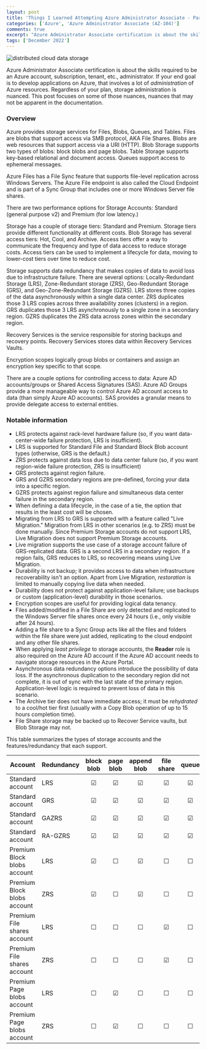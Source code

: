 ```yaml
---
layout: post
title: 'Things I Learned Attempting Azure Administrator Associate - Part 2 - Storage'
categories: ['Azure', 'Azure Administrator Associate (AZ-104)']
comments: true
excerpt: "Azure Administrator Associate certification is about the skills required to be an Azure account, subscription, tenant, etc., administrator. If your end goal is to develop applications on Azure, that involves a lot of _administration_ of Azure resources. Regardless of your plan, storage administration is nuanced. This post focuses on some of those nuances, nuances that may not be apparent in the documentation."
tags: ['December 2022']
---
```

![distributed cloud data storage](/assets/DALL·E-2022-12-22-17.03.40--distributed-cloud-data-storage-in-the-style-of-salvator-dali.png)

Azure Administrator Associate certification is about the skills required to be an Azure account, subscription, tenant, etc., administrator. If your end goal is to develop applications on Azure, that involves a lot of _administration_ of Azure resources. Regardless of your plan, storage administration is nuanced. This post focuses on some of those nuances, nuances that may not be apparent in the documentation.

### Overview

<!--capabilities-->
Azure provides storage services for Files, Blobs, Queues, and Tables. Files are blobs that support access via SMB protocol, AKA File Shares. Blobs are web resources that support access via a URI (HTTP). Blob Storage supports two types of blobs: block blobs and page blobs. Table Storage supports key-based relational and document access. Queues support access to ephemeral messages.

Azure Files has a File Sync feature that supports file-level replication across Windows Servers. The Azure File endpoint is also called the Cloud Endpoint and is part of a Sync Group that includes one or more Windows Server file shares.

There are two performance options for Storage Accounts: Standard (general purpose v2) and Premium (for low latency.)

<!--tiers/skus-->
Storage has a couple of storage tiers: Standard and Premium. Storage tiers provide different functionality at different costs. Blob Storage has several access tiers: Hot, Cool, and Archive. Access tiers offer a way to communicate the frequency and type of data access to reduce storage costs. Access tiers can be used to implement a lifecycle for data, moving to lower-cost tiers over time to reduce cost.

<!--durability/high-availability-->
Storage supports data redundancy that makes copies of data to avoid loss due to infrastructure failure. There are several options: Locally-Redundant Storage (LRS), Zone-Redundant storage (ZRS), Geo-Redundant Storage (GRS), and Geo-Zone-Redundant Storage (GZRS). LRS stores three copies of the data asynchronously within a single data center. ZRS duplicates those 3 LRS copies across three availability zones (clusters) in a region. GRS duplicates those 3 LRS asynchronously to a single zone in a secondary region. GZRS duplicates the ZRS data across zones within the secondary region.

<!--data protection-->
Recovery Services is the service responsible for storing backups and recovery points. Recovery Services stores data within Recovery Services Vaults.

Encryption scopes logically group blobs or containers and assign an encryption key specific to that scope.

<!--access control-->
There are a couple options for controlling access to data: Azure AD accounts/groups or Shared Access Signatures (SAS). Azure AD Groups provide a more manageable way to control Azure AD account access to data (than simply Azure AD accounts). SAS provides a granular means to provide delegate access to external entities.

### Notable information <!--TIL-->

- LRS protects against rack-level hardware failure (so, if you want data-center-wide failure protection, LRS is insufficient).
- LRS is supported for Standard File and Standard Block Blob account types (otherwise, GRS is the default.)
- ZRS protects against data loss due to data center failure (so, if you want region-wide failure protection, ZRS is insufficient)
- GRS protects against region failure.
- GRS and GZRS secondary regions are pre-defined, forcing your data into a specific region.
- GZRS protects against region failure and simultaneous data center failure in the secondary region.
- When defining a data lifecycle, in the case of a tie, the option that results in the least cost will be chosen.
- Migrating from LRS to GRS is supported with a feature called "Live Migration." Migration from LRS in other scenarios (e.g. to ZRS) must be done manually. Since Premium Storage accounts do not support LRS, Live Migration does not support Premium Storage accounts.
- Live migration supports the use case of a storage account failure of GRS-replicated data. GRS is a second LRS in a secondary region. If a region fails, GRS reduces to LRS, so recovering means using Live Migration.
- Durability is not backup; it provides access to data when infrastructure recoverability isn't an option. Apart from Live Migration, _restoration_ is limited to manually copying live data when needed.
- Durability does not protect against application-level failure; use backups or custom (application-level) durability in those scenarios.
- Encryption scopes are useful for providing logical data tenancy.
- Files added/modified in a File Share are only detected and replicated to the Windows Server file shares once every 24 hours (i.e., only visible after 24 hours).
- Adding a file share to a Sync Group acts like all the files and folders within the file share were just added, replicating to the cloud endpoint and any other file shares.
- When applying _least privilege_ to storage accounts, the **Reader** role is also required on the Azure AD account if the Azure AD account needs to navigate storage resources in the Azure Portal.
- Asynchronous data redundancy options introduce the possibility of data loss. If the asynchronous duplication to the secondary region did not complete, it is out of sync with the last state of the primary region. Application-level logic is required to prevent loss of data in this scenario.
- The Archive tier does not have immediate access; it must be _rehydrated_ to a cool/hot tier first (usually with a Copy Blob operation of up to 15 hours completion time).
- File Share storage may be backed up to Recover Service vaults, but Blob Storage may not.

This table summarizes the types of storage accounts and the features/redundancy that each support.

Account | Redundancy | block blob | page blob | append blob | file share | queue | table 
-|-|:-:|:-:|:-:|:-:|:-:|:-:
Standard account | LRS | &#9745; | &#9745; | &#9745; | &#9745; | &#9745; | &#9745;
Standard account | GRS | &#9745; | &#9745; | &#9745; | &#9745; | &#9745; | &#9745; |
Standard account | GAZRS | &#9745; | &#9745; | &#9745; | &#9745; | &#9745; | &#9745; |
Standard account | RA-GZRS |&#9745; | &#9745; | &#9745; | &#9745; | &#9745; | &#9745; |
Premium Block blobs account | LRS | &#9745; | &#9744; | &#9745; | &#9744; | &#9744; | &#9744; |
Premium Block blobs account | ZRS | &#9745; | &#9744; | &#9745; | &#9744; | &#9744; | &#9744; |
Premium File shares account | LRS | &#9744; | &#9744; | &#9744; | &#9745; | &#9744; | &#9744; |
Premium File shares account | ZRS | &#9744; | &#9744; | &#9744; | &#9745; | &#9744; | &#9744; |
Premium Page blobs account | LRS | &#9744; | &#9745; | &#9744; | &#9744; | &#9744; | &#9744; |
Premium Page blobs account | ZRS | &#9744; | &#9745; | &#9744; | &#9744; | &#9744; | &#9744; |
